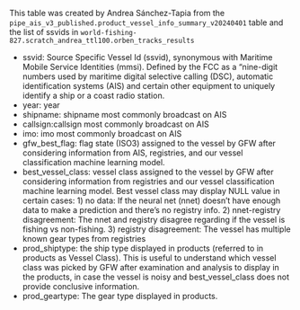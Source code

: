 This table was created by Andrea Sánchez-Tapia from the `pipe_ais_v3_published.product_vessel_info_summary_v20240401` table and the list of ssvids in `world-fishing-827.scratch_andrea_ttl100.orben_tracks_results`

- ssvid: Source Specific Vessel Id (ssvid), synonymous with Maritime Mobile Service Identities (mmsi). Defined by the FCC as a “nine-digit numbers used by maritime digital selective calling (DSC), automatic identification systems (AIS) and certain other equipment to uniquely identify a ship or a coast radio station.
- year: year
- shipname: shipname most commonly broadcast on AIS
- callsign:callsign most commonly broadcast on AIS
- imo: imo most commonly broadcast on AIS
- gfw_best_flag: flag state (ISO3) assigned to the vessel by GFW after considering information from AIS, registries, and our vessel classification machine learning model.
- best_vessel_class: vessel class assigned to the vessel by GFW after considering information from registries and our vessel classification machine learning model. Best vessel class may display NULL value in certain cases: 1) no data: If the neural net (nnet) doesn’t have enough data to make a prediction and there’s no registry info. 2) nnet-registry disagreement: The nnet and registry disagree regarding if the vessel is fishing vs non-fishing. 3) registry disagreement: The vessel has multiple known gear types from registries
- prod_shiptype: the ship type displayed in products (referred to in products as Vessel Class). This is useful to understand which vessel class was picked by GFW after examination and analysis to display in the products, in case the vessel is noisy and best_vessel_class does not provide conclusive information. 
- prod_geartype: The gear type displayed in products.